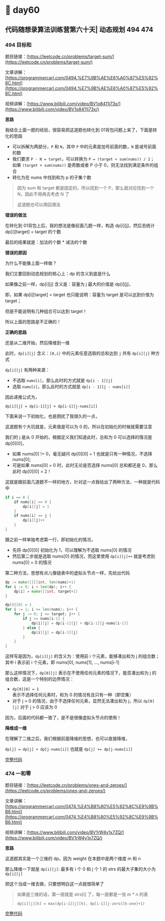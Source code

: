 # 🥳 day60

## 代码随想录算法训练营第六十天| 动态规划 494 474

### 494 目标和

题目链接：[https://leetcode.cn/problems/target-sum/](https://leetcode.cn/problems/target-sum/)

文章讲解：[https://programmercarl.com/0494.%E7%9B%AE%E6%A0%87%E5%92%8C.html](https://programmercarl.com/0494.%E7%9B%AE%E6%A0%87%E5%92%8C.html)

视频讲解：[https://www.bilibili.com/video/BV1o8411j73x/](https://www.bilibili.com/video/BV1o8411j73x/)

**思路**

我结合上面一题的经验，很容易把这道题也转化到 01背包问题上来了，下面是转化的思路

* 可以拆解为两部分，`P` 和 `N`，其中 `P` 中的元素是加号前面的数，`N` 是减号前面的数
* 我们要求 `P - N = target`，可以转换为 `P = (target + sum(nums)) / 2`； 如果 `(target + sum(nums))` 是奇数或者 P 小于 0，则无法找到满足条件的组合
* 转化为在 nums 中找到和为 p 的子集个数

> 因为 sum 和 target 都是固定的，所以找到一个 P，那么就对应找到一个 N，因此不用再去考虑 N 了
>
> 这道题也可以用回溯法

**错误的做法**

在转化到 01背包上后，我的想法是像前面几题一样，构造 dp\[i]\[j]，然后去统计 dp\[i]\[target] = target 的个数

最后的结果就是：加法的个数 \* 减法的个数

**错误的原因**

为什么不能像上面一样做？

我们又要回到动态规划的核心上：dp 的含义到底是什么

如果像之前一样，dp\[i]\[j] 含义是：容量为 j 最大的价值是 dp\[i]\[j]，

即，如果 dp\[i]\[target] = target 也只能说明：容量为 target 是可以达到价值为 target；

但是不能说明有几种组合可以达到 target！

所以上面的思路是不正确的！

**正确的思路**

还是从二维开始，然后降维到一维

此时，`dp[i][j]` 含义：`[0,i]` 中的元素任意选取的总和达到 `j` 共有 `dp[i][j]` 种方式

`dp[i][j]` 有两种来源：

* 不选取 `nums[i]`，那么此时的方式就是 `dp[i - 1][j]`
* 选取 `nums[i]`，那么此时的方式就是 `dp[i - 1][j - nums[i]]`

因此递推公式为，

`dp[i][j] = dp[i-1][j] + dp[i-1][j-nums[i]]`

下面来说一下初始化，也是困扰了我很久的一点，

这道题有个大坑就是，元素值是可以为 0 的，所以在初始化的时候就需要注意

我们的 j 是从 0 开始的，根据定义我们知道此时，总和为 0 可以选择的情况是 dp\[0]\[0]，

* 如果 nums\[0] != 0，毫无疑问 dp\[0]\[0] = 1 也就是只有一种情况，不选择 nums\[0];
* 可是如果 nums\[0] = 0 时，此时无论是否选择 nums\[0] 总和都还是 0，那么此时 dp\[0]\[0] = 2！

这就是跟前面几道题不一样的地方，针对这一点我给出了两种方法，一种就是代码中

```go
if i == 0 {
    if nums[i] == 0 {
        dp[i][j] = 1
    }
    if nums[i] == j {
        dp[i][j]++
    }
}
```

跟之前一样单独考虑第一行，即初始化的情况，

* 先将 dp\[0]\[0] 初始化为 1，可以理解为不选取 nums\[0] 的情况
* 然后第二步就是选取 nums\[0] 的情况，而这里使用 `dp[i][j]++` 就是考虑到 nums\[0] = 0 的情况

第二种方法，思想有点儿像链表中的虚拟头节点一样，先给出代码

```go
dp := make([][]int, len(nums)+1)
for i := 0; i < len(dp); i++ {
    dp[i] = make([]int, target+1)
}

dp[0][0] = 1
for i := 1; i <= len(nums); i++ {
    for j := 0; j <= target; j++ {
        if j >= nums[i-1] {
            dp[i][j] = dp[i-1][j] + dp[i-1][j-nums[i-1]]
        } else {
            dp[i][j] = dp[i-1][j]
        }
    }
}
```

这样写是因为，`dp[i][j]` 的含义为：使用前 i 个元素，能够凑出和为 j 的组合数； 其中 i 表示前 i 个元素，即 nums\[0], nums\[1], ..., nums\[i-1]

那么这样情况下，`dp[0][j]` 表示在不使用任何元素的情况下，能否凑出和为 j 的组合数，这是一个特别的边界情况：

* `dp[0][0] = 1` 表示不选择任何元素时，和为 0 的情况有且只有一种（即空集）
* 对于 j > 0 的情况，由于不选择任何元素，显然无法凑出和为 j，所以 `dp[0][j]` 对于 j > 0 应该为 0

因为，后面的代码都一致了，是不是很像虚拟头节点的使用！

**降维成一维**

在理解了二维之后，我们根据前面降维的思想，也可以直接降维，

`dp[j] = dp[j] + dp[j-nums[i]]` 也就是 `dp[j] += dp[j-nums[i]]`

[完整代码](https://github.com/hd2yao/leetcode/tree/master/training/day60/0494\_target\_sum.go)

### 474 一和零

题目链接：[https://leetcode.cn/problems/ones-and-zeroes/](https://leetcode.cn/problems/ones-and-zeroes/)

文章讲解：[https://programmercarl.com/0474.%E4%B8%80%E5%92%8C%E9%9B%B6.html](https://programmercarl.com/0474.%E4%B8%80%E5%92%8C%E9%9B%B6.html)

视频讲解：[https://www.bilibili.com/video/BV1rW4y1x7ZQ/](https://www.bilibili.com/video/BV1rW4y1x7ZQ/)

**思路**

这道题其实是一个三维的 dp，因为 weight 在本题中是两个维度 m 和 n

那么降维一下就是 `dp[i][j]`: 最多有 i 个 0 和 j 个 1 的 strs 的最大子集的大小为 `dp[i][j]`

把这个当成一维去做，只要想明白这一点就很简单了

> 如果是三维的话，第一层就是 strs\[i] 了，每一层都是一张 m \* n 的表
>
> `dp[i][j][k] = max(dp[i-1][j][k], dp[i-1][j-zero][k-one]+1)`

[完整代码](https://github.com/hd2yao/leetcode/tree/master/training/day60/0474\_ones\_and\_zeroes.go)
